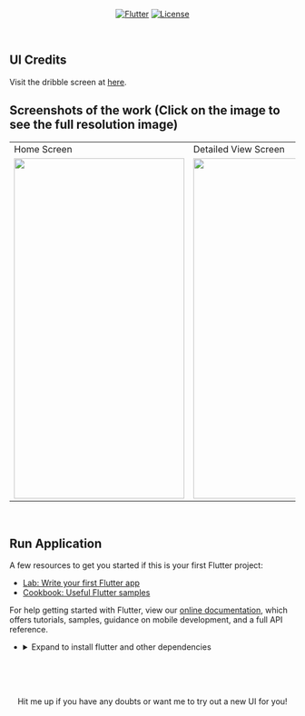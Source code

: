 <p align="center">
<a href=""><img title="Flutter" src="https://img.shields.io/badge/Flutter-2-blue?style=for-the-badge&logo=flutter"></a>
<a href=""><img title="License" src="https://img.shields.io/badge/License-Open Source-brightgreen?style=for-the-badge&logo="></a>
</p>

<br>

## UI Credits

Visit the dribble screen at <a href="https://dribbble.com/shots/15458358-App-Ui"> here</a>.


## Screenshots of the work (Click on the image to see the full resolution image)
<table>
  <tr>
    <td>Home Screen</td>
     <td>Detailed View Screen</td>
     <td>Complete Profile Screen</td>
  </tr>
  <tr>
    <td><img src="https://github.com/Vignesh0404/Flutter-UI-Kit/blob/main/14-job-portal/output/3.jpeg" width=300 height=600></td>
    <td><img src="https://github.com/Vignesh0404/Flutter-UI-Kit/blob/main/14-job-portal/output/2.jpeg" width=270 height=600></td>
    <td><img src="https://github.com/Vignesh0404/Flutter-UI-Kit/blob/main/14-job-portal/output/1.jpeg" width=270 height=600></td>
  </tr>
 </table>
 <br>
 
 
 ## Run Application
 
A few resources to get you started if this is your first Flutter project:

- [Lab: Write your first Flutter app](https://flutter.dev/docs/get-started/codelab)
- [Cookbook: Useful Flutter samples](https://flutter.dev/docs/cookbook)

For help getting started with Flutter, view our
[online documentation](https://flutter.dev/docs), which offers tutorials,
samples, guidance on mobile development, and a full API reference.

<ul><li><details>
<summary>Expand to install flutter and other dependencies</b></summary>
<li>Follow this to install <strong><a href="https://flutter.dev/docs/get-started/install">Flutter</a></strong></li>
</ul></li></ul></details></li></ul>
<br>
<br><br>
<p align="center">
  Hit me up if you have any doubts or want me to try out a new UI for you!
</p>
